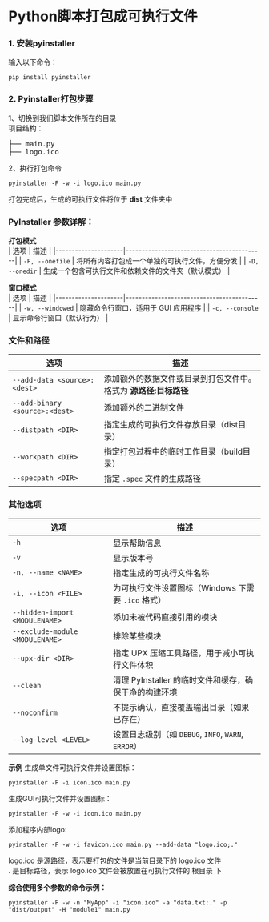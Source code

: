 # Python脚本打包成可执行文件

### 1. 安装pyinstaller
输入以下命令：
```shell
pip install pyinstaller
```

### 2. Pyinstaller打包步骤
1、切换到我们脚本文件所在的目录  
项目结构：
<pre>
├── main.py
├── logo.ico
</pre>
2、执行打包命令
```
pyinstaller -F -w -i logo.ico main.py
```
打包完成后，生成的可执行文件将位于 **dist** 文件夹中  

### PyInstaller 参数详解：
**打包模式**  
| 选项                | 描述                                      |
|---------------------|-------------------------------------------|
| `-F, --onefile`     | 将所有内容打包成一个单独的可执行文件，方便分发 |
| `-D, --onedir`      | 生成一个包含可执行文件和依赖文件的文件夹（默认模式） |


**窗口模式**  
| 选项                | 描述                                      |
|---------------------|-------------------------------------------|
| `-w, --windowed`    | 隐藏命令行窗口，适用于 GUI 应用程序       |
| `-c, --console`     | 显示命令行窗口（默认行为）                |


### **文件和路径**  
| 选项                        | 描述                                      |
|-----------------------------|-------------------------------------------|
| `--add-data <source>:<dest>` | 添加额外的数据文件或目录到打包文件中。格式为 **源路径:目标路径** |
| `--add-binary <source>:<dest>` | 添加额外的二进制文件                       |
| `--distpath <DIR>`          | 指定生成的可执行文件存放目录（dist目录）   |
| `--workpath <DIR>`          | 指定打包过程中的临时工作目录（build目录）  |
| `--specpath <DIR>`          | 指定 `.spec` 文件的生成路径                |

### **其他选项**  
| 选项                            | 描述                                      |
|---------------------------------|-------------------------------------------|
| `-h`                            | 显示帮助信息                              |
| `-v`                            | 显示版本号                                |
| `-n, --name <NAME>`             | 指定生成的可执行文件名称                   |
| `-i, --icon <FILE>`             | 为可执行文件设置图标（Windows 下需要 `.ico` 格式） |
| `--hidden-import <MODULENAME>`  | 添加未被代码直接引用的模块                 |
| `--exclude-module <MODULENAME>` | 排除某些模块                               |
| `--upx-dir <DIR>`               | 指定 UPX 压缩工具路径，用于减小可执行文件体积 |
| `--clean`                       | 清理 PyInstaller 的临时文件和缓存，确保干净的构建环境 |
| `--noconfirm`                   | 不提示确认，直接覆盖输出目录（如果已存在） |
| `--log-level <LEVEL>`           | 设置日志级别（如 `DEBUG`, `INFO`, `WARN`, `ERROR`） |

**示例**
生成单文件可执行文件并设置图标：
```
pyinstaller -F -i icon.ico main.py
```
生成GUI可执行文件并设置图标：
```
pyinstaller -F -w -i icon.ico main.py
```
添加程序内部logo:
```
pyinstaller -F -w -i favicon.ico main.py --add-data "logo.ico;."
```
logo.ico 是源路径，表示要打包的文件是当前目录下的 logo.ico 文件  
. 是目标路径，表示 logo.ico 文件会被放置在可执行文件的 根目录 下  

**综合使用多个参数的命令示例：**
```
pyinstaller -F -w -n "MyApp" -i "icon.ico" -a "data.txt:." -p "dist/output" -H "module1" main.py
```
